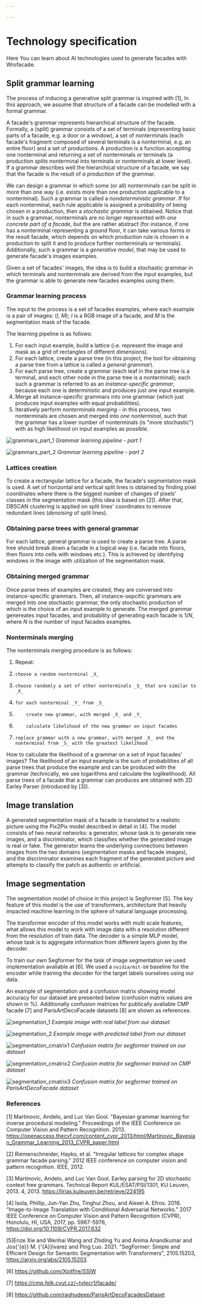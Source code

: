 ```yaml
---

---
```

# Technology specification

Here You can learn about AI technologies used to generate facades with Wrofacade.

## Split grammar learning

The process of inducing a generative split grammar is inspired with [1],
In this approach, we assume that structure of a facade can be modelled with
a formal grammar.

A facade's grammar represents hierarchical structure of the facade. Formally,
a (split) grammar consists of a set of terminals (representing basic parts of
a facade, e.g. a door or a window), a set of nonterminals (each facade's fragment
composed of several terminals is a nonterminal, e.g. an entire floor) and a set of productions.
A production is a function accepting one nonterminal and returning a set
of nonterminals or terminals (a production _splits_ nonterminal into terminals
or nonterminals at lower level). If a grammar describes well the hierarchical structure
of a facade, we say that the facade is the result of _a production_ of the grammar.

We can design a grammar in which some (or all) nonterminals can be split in
more than one way (i.e. exists more than one production applicable to a nonterminal).
Such a grammar is called a _nondeterministic grammar_. If for each nonterminal,
each rule applicable is assigned a probability of being chosen in a production,
then a _stochastic grammar_ is obtained. Notice that in such a grammar, nonterminals
are no longer represented with _one concrete part of a facade_, but the are rather
abstract (for instance, if one has a nonterminal representing a ground floor,
it can take various forms in the result facade, which depends on which production
rule is chosen in a production to split it and to produce further nonterminals or
terminals). Additionally, such a grammar is a _generative model_, that may be used
to generate facade's images examples.

Given a set of facades' images, the idea is to build a stochastic grammar in which
terminals and nonterminals are derived from the input examples, but the grammar
is able to generate new facades examples using them.

### Grammar learning process

The input to the process is a set of facades examples, where each example
is a pair of images: (_I_, _M_); _I_ is a RGB image of a facade, and
_M_ is the segmentation mask of the facade.

The learning pipeline is as follows:

1. For each input example, build a lattice (i.e. represent the image and mask
as a grid of rectangles of different dimensions).
2. For each lattice, create a parse tree (in this project, the tool for obtaining
a parse tree from a lattice is called a _general grammar_).
3. For each parse tree, create a grammar (each leaf in the parse tree is
a terminal, and each other node in the parse tree is a nonterminal); each such a grammar
is referred to as an _instance-specific grammar_, because each one is deterministic
and produces just one input example.
4. Merge all instance-specific grammars into one grammar (which just produces
input examples with equal probabilities).
5. Iteratively perform _nonterminals merging_ - in this process, two nonterminals are chosen
and merged into _one nonterminal_, such that the grammar has a lower number of nonterminals
(is "more stochastic") with as high likelihood on input examples as possible.

![grammars_part_1](img/grammars_1.png)
_Grammar learning pipeline - part 1_

![grammars_part_2](img/grammars_2.png)
_Grammar learning pipeline - part 2_

### Lattices creation

To create a rectangular lattice for a facade, the facade's segmentation mask is used.
A set of horizontal and vertical split lines is obtained by finding pixel coordinates
where there is the biggest number of changes of pixels' classes in the segmentation mask
(this idea is based on [2]).
After that, DBSCAN clustering is applied on split lines' coordinates to remove redundant
lines (_denoising_ of split lines).

### Obtaining parse trees with general grammar

For each lattice, general grammar is used to create a parse tree. A parse tree should
break down a facade in a logical way (i.e. facade into floors, then floors into cells with windows
etc.). This is achieved by identifying windows in the image with utilization of the
segmentation mask.

### Obtaining merged grammar

Once parse trees of examples are created, they are conversed into instance-specific grammars.
Then, all instance-sepcific grammars are merged into one stochastic grammar, the only stochastic
production of which is the choice of an input example to generate. The merged grammar genereates
input facades, and probability of generating each facade is 1/_N_, where _N_ is the number of
input facades examples.

### Nonterminals merging

The nonterminals merging procedure is as follows:

1. Repeat:
2.     choose a random nonterminal _X_
3.     choose randomly a set of other nonterminals _S_ that are similar to _X_
4.     for each nonterminal _Y_ from _S_
5.         create new grammar, with merged _X_ and _Y_
6.         calculate likelihood of the new grammar on input facades
7.     replace grammar with a new grammar, with merged _X_ and the nonterminal from _S_ with the greatest likelihood

How to calculate the likelihood of a grammar on a set of input facades' images? The likelihood of an input
example is the sum of probabilities of all parse trees that produce the example and can be produced with
the grammar (technically, we use logarithms and calculate the loglikelihood). All parse trees of a facade
that a grammar can produces are obtained with 2D Earley Parser (introduced by [3]).

## Image translation

A generated segmentation mask of a facade is translated to a realistic picture using the Pix2Pix model described in detail in [4]. The model consists of two neural networks: a generator, whose task is to generate new images, and a discriminator, which classifies whether the generated image is real or fake. The generator learns the underlying connections between images from the two domains (segmentation masks and façade images), and the discriminator examines each fragment of the generated picture and attempts to classify the patch as authentic or artificial.

## Image segmentation

The segmentation model of choice in this project is Segformer [5]. The key feature of this model is 
the use of transformers, architecture that heavily impacted machine learning in the sphere of natural 
language processing. 

The transformer encoder of this model works with multi scale features, what allows this model
to work with image data with a resolution different from the resolution of train data. The decoder is a 
simple MLP model, whose task is to aggregate information from different layers given by the decoder.

To train our own Segformer for the task of image segmentation we used implementation avaliable at [6].
We used a `nvidia/mit-b0` baseline for the encoder while training the decoder for the target labels ourselves using our data.

An example of segmentation and a confusion matrix showing model accuracy for our dataset are presented below (confusion matrix values are shown in %). Additionally confusion matrices for publically avaliable
CMP facade [7] and ParisArtDecoFacade datasets [8] are shown as references.

![segmentation_1](img/segmentation_true.png)
_Example image with real label from our dataset_

![segmentation_2](img/segmentation_pred.png)
_Example image with predicted label from our dataset_

![segmentation_cmatrix1](img/confusion_matrix1.png)
_Confusion matrix for segformer trained on our dataset_

![segmentation_cmatrix2](img/confusion_matrix2.png)
_Confusion matrix for segformer trained on CMP dataset_

![segmentation_cmatrix3](img/confusion_matrix3.png)
_Confusion matrix for segformer trained on ParisArtDecoFacade dataset_
### References

[1] Martinovic, Andelo, and Luc Van Gool. "Bayesian grammar learning for inverse procedural modeling."
Proceedings of the IEEE Conference on Computer Vision and Pattern Recognition. 2013.
https://openaccess.thecvf.com/content_cvpr_2013/html/Martinovic_Bayesian_Grammar_Learning_2013_CVPR_paper.html

[2] Riemenschneider, Hayko, et al. "Irregular lattices for complex shape grammar facade parsing."
2012 IEEE conference on computer vision and pattern recognition. IEEE, 2012.

[3] Martinovic, Andelo, and Luc Van Gool. Earley parsing for 2D stochastic context free grammars.
Technical Report KUL/ESAT/PSI/1301, KU Leuven, 2013. 4, 2013.
https://lirias.kuleuven.be/retrieve/224195

[4] Isola, Phillip, Jun-Yan Zhu, Tinghui Zhou, and Alexei A. Efros. 2016. “Image-to-Image Translation with Conditional Adversarial Networks.” 2017 IEEE Conference on Computer Vision and Pattern Recognition (CVPR), Honolulu, HI, USA, 2017, pp. 5967-5976, https://doi.org/10.1109/CVPR.2017.632

[5]Enze Xie and Wenhai Wang and Zhiding Yu and Anima Anandkumar and Jos{\'{e}} M. {\'{A}}lvarez and Ping Luo. 2021. "SegFormer: Simple and Efficient Design for Semantic Segmentation with Transformers", 2105.15203, https://arxiv.org/abs/2105.15203

[6] https://github.com/Xpitfire/SSIW

[7] https://cmp.felk.cvut.cz/~tylecr1/facade/

[8] https://github.com/raghudeep/ParisArtDecoFacadesDataset